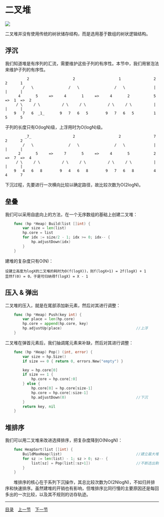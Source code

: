 # 二叉堆
![](../images/BinaryHeap.png)

二叉堆并没有使用传统的树状储存结构，而是选用基于数组的树状逻辑结构。

## 浮沉
我们知道堆是有序列的汇流，需要维护这些子列的有序性。本节中，我们用冒泡法来维护子列的有序性。
```
		  2                    2                    1               2      2      1
		/   \                /   \                /   \             |      |      |
	  4       5     =>     4       1     =>     4       2           5  =>  1  =>  2
	 / \     / \          / \     / \          / \     / \          |      |      |
	9   7   6  _1_       9   7   6   5        9   7   6   5         1      5      5
```
子列的长度只有O(logN)级，上浮用时为O(logN)级。
``` 
		 _7_                   2                    2               7      2      2
		/   \                /   \                /   \             |      |      |
	  2       5     =>     7       5     =>     4       5           2  =>  7  =>  4
	 / \     / \          / \     / \          / \     / \          |      |      |
	9   4   6   8        9   4   6   8        9   7   6   8         4      4      7
``` 
下沉过程，先要进行一次横向比较以确定路径，故比较次数为O(2logN)。

## 垒叠
我们可以采用自底向上的方法，在一个无序数组的基础上创建二叉堆：
```go
	func (hp *Heap) Build(list []int) {
		var size = len(list)
		hp.core = list
		for idx := size/2 - 1; idx >= 0; idx-- {
			hp.adjustDown(idx)
		}
	}
```
建堆的复杂度只有O(N)：

	设建立高度为logX的二叉堆的耗时为O(f(logX))，则f(logX+1) = 2f(logX) + 1
	显然f(0) = 0，于是可归纳得f(logX) = X - 1

## 压入 & 弹出
二叉堆的压入，就是在尾部添加新元素，然后对其进行调整：
```go
	func (hp *Heap) Push(key int) {
		var place = len(hp.core)
		hp.core = append(hp.core, key)
		hp.adjustUp(place)									//上浮
	}
```
二叉堆在弹首元素后，我们抽调尾元素来补缺，然后对其进行调整：
```go
	func (hp *Heap) Pop() (int, error) {
		var size = hp.Size()
		if size == 0 { return 0, errors.New("empty") }

		key = hp.core[0]
		if size == 1 {
			hp.core = hp.core[:0]
		} else {
			hp.core[0] = hp.core[size-1]
			hp.core = hp.core[:size-1]
			hp.adjustDown(0)								//下沉
		}
		return key, nil
	}
```

## 堆排序
我们可以用二叉堆来改进选择排序，把复杂度降到O(NlogN)：
```go
	func HeapSort(list []int) {
		BuildMaxHeap(list)									//建立最大堆
		for sz := len(list) - 1; sz > 0; sz-- {
			list[sz] = Pop(list[:sz+1])						//不断选出剩余部分中的最大值
		}
	}
```
　　堆排序的核心在于系列下沉操作，其总比较次数为O(2NlogN)，不如归并排序和快速排序。虽然建堆的开销也有影响，但堆排序比同行慢的主要原因还是每回多出的一次比较，以及其不规则的访存轨迹。

---
[目录](../index.md)　[上一节](06.md)　[下一节](06-B.md)
